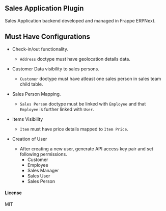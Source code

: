 ## Sales Application Plugin

Sales Application backend developed and managed in Frappe ERPNext.

## Must Have Configurations

- Check-in/out functionality.
    - `Address` doctype must have geolocation details data.

- Customer Data visibility to sales persons.
    - `Customer` doctype must have atleast one sales person in sales team child table.

- Sales Person Mapping.
    - `Sales Person` doctype must be linked with `Employee` and that `Employee` is further linked with `User`.
    
- Items Visibility
    - `Item` must have price details mapped to `Item Price`.

- Creation of User 
    - After creating a new user, generate API access key pair and set following permissions.
        - Customer
        - Employee
        - Sales Manager
        - Sales User
        - Sales Person

#### License

MIT 
